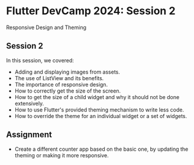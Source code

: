 # Flutter DevCamp 2024: Session 2

Responsive Design and Theming

## Session 2

In this session, we covered:
- Adding and displaying images from assets.
- The use of ListView and its benefits.
- The importance of responsive design.
- How to correctly get the size of the screen.
- How to get the size of a child widget and why it should not be done extensively.
- How to use Flutter's provided theming mechanism to write less code.
- How to override the theme for an individual widget or a set of widgets.

## Assignment
- Create a different counter app based on the basic one, by updating the theming or making it more responsive.